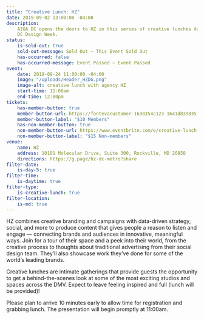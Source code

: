 ```yaml
---
title: "Creative Lunch: HZ"
date: 2019-09-02 13:00:00 -04:00
description:
    AIGA DC opens the doors to HZ in this series of creative lunches during
    DC Design Week.
status:
    is-sold-out: true
    sold-out-message: Sold Out — This Event Sold Out
    has-occurred: false
    has-occurred-message: Event Passed — Event Passed
event:
    date: 2019-09-24 11:00:00 -04:00
    image: "/uploads/Header_HZDG.png"
    image-alt: creative lunch with agency HZ
    start-time: 11:00am
    end-time: 12:00pm
tickets:
    has-member-button: true
    member-button-url: https://fontevacustomer-1638354c123-1641d839835.force.com/services/oauth2/authorize?client_id=3MVG9nthuDc9owbcOq7_07W.HriOQQPWTbMkrpOla.ajDQlTHf4_uby_mhwylcX.mJBU2O2SppTiZMS0J_HJd&response_type=code&redirect_uri=https://ikit.aiga.org/ikit_national_util/ikit-national-util-sso-redirect/&state=https%3A%2F%2Fdc.aiga.org%2Fevent%2Fcreative-lunch-hz%2F%3Fredirect_source%3Deventbrite_register
    member-button-label: "$10 Members"
    has-non-member-button: true
    non-member-button-url: https://www.eventbrite.com/e/creative-lunch-hz-tickets-71293790647
    non-member-button-label: "$15 Non-members"
venue:
    name: HZ
    address: 10101 Molecular Drive, Suite 300, Rockville, MD 20850
    directions: https://g.page/hz-dc-metro?share
filter-date:
    is-day-5: true
filter-time:
    is-daytime: true
filter-type:
    is-creative-lunch: true
filter-location:
    is-md: true
---
```


HZ combines creative branding and campaigns with data-driven strategy, social, and more to produce content that gives people a reason to listen and engage — connecting brands and audiences in innovative, meaningful ways. Join for a tour of their space and a peek into their world, from the creative process to thoughts about traditional advertising from their social design team. They’ll also showcase work they’ve done for some of the world’s leading brands.

Creative lunches are intimate gatherings that provide guests the opportunity to get a behind-the-scenes look at some of the most exciting studios and spaces across the DMV. Expect to leave feeling inspired and full (lunch will be provided)!

Please plan to arrive 10 minutes early to allow time for registration and grabbing lunch. The presentation will begin promptly at 11:00am.
